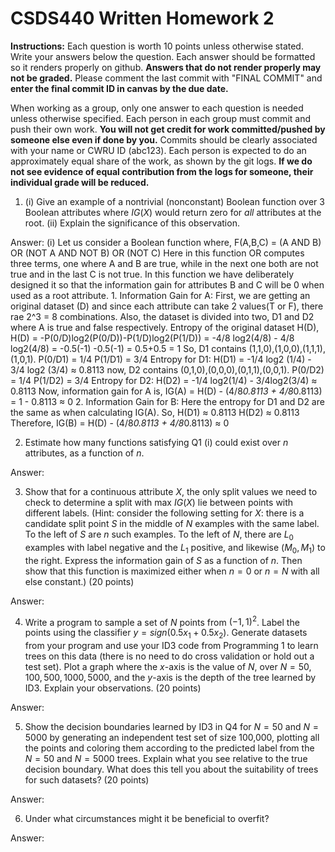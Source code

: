 # CSDS440 Written Homework 2
**Instructions:** Each question is worth 10 points unless otherwise stated. Write your answers below the question. Each answer should be formatted so it renders properly on github. **Answers that do not render properly may not be graded.** Please comment the last commit with "FINAL COMMIT" and **enter the final commit ID in canvas by the due date.** 

When working as a group, only one answer to each question is needed unless otherwise specified. Each person in each group must commit and push their own work. **You will not get credit for work committed/pushed by someone else even if done by you.** Commits should be clearly associated with your name or CWRU ID (abc123). Each person is expected to do an approximately equal share of the work, as shown by the git logs. **If we do not see evidence of equal contribution from the logs for someone, their individual grade will be reduced.** 


1.	(i) Give an example of a nontrivial (nonconstant) Boolean function over $3$ Boolean attributes where $IG(X)$ would return zero for *all* attributes at the root. (ii) Explain the significance of this observation. 

Answer:
(i) Let us consider a Boolean function where,
     F(A,B,C) = (A AND B) OR (NOT A AND NOT B) OR (NOT C)
     Here in this function OR computes three terms, one where A and B are true, while in the next one both are not true and in the last C is not true. In this function we have deliberately designed it so that the information gain for attributes B and C will be 0 when used as a root attribute.
     1. Information Gain for A:
          First, we are getting an original dataset (D) and since each attribute can take 2 values(T or F), there rae 2^3 = 8 combinations. Also, the dataset is divided into two, D1 and D2 where A is true and false respectively.
     Entropy of the original dataset H(D),
     H(D) = -P(0/D)log2(P(0/D))-P(1/D)log2(P(1/D))
          = -4/8 log2(4/8) - 4/8 log2(4/8)
          = -0.5(-1) -0.5(-1)
          = 0.5+0.5 = 1
     So, D1 contains (1,1,0),(1,0,0),(1,1,1),(1,0,1).
     P(0/D1) = 1/4
     P(1/D1) = 3/4
     Entropy for D1: 
          H(D1) = -1/4 log2 (1/4) - 3/4 log2 (3/4) ≈ 0.8113
     now, D2 contains (0,1,0),(0,0,0),(0,1,1),(0,0,1).
     P(0/D2) = 1/4
     P(1/D2) = 3/4
     Entropy for D2:
          H(D2) = -1/4 log2(1/4) - 3/4log2(3/4) ≈ 0.8113
     Now, information gain for A is,
     IG(A) = H(D) - (4/8*0.8113 + 4/8*0.8113)
           = 1 - 0.8113 ≈ 0
     2. Information Gain for B:
        Here the entropy for D1 and D2 are the same as when calculating IG(A).
        So, H(D1) ≈ 0.8113
            H(D2) ≈ 0.8113
        Therefore, IG(B) = H(D) - (4/8*0.8113 + 4/8*0.8113) ≈ 0
           
          
     

2. Estimate how many functions satisfying Q1 (i) could exist over $n$ attributes, as a function of $n$. 

Answer:
 
3.	Show that for a continuous attribute $X$, the only split values we need to check to determine a split with max $IG(X)$ lie between points with different labels. (Hint: consider the following setting for $X$: there is a candidate split point $S$ in the middle of $N$ examples with the same label. To the left of $S$ are $n$ such examples. To the left of $N$, there are $L_0$ examples with label negative and the $L_1$ positive, and likewise $(M_0, M_1)$ to the right. Express the information gain of $S$ as a function of $n$. Then show that this function is maximized either when $n=0$ or $n=N$ with all else constant.) (20 points)

Answer:

4.	Write a program to sample a set of $N$ points from $(−1,1)^2$. Label the points using the classifier $y=sign(0.5x_1+0.5x_2)$. Generate datasets from your program and use your ID3 code from Programming 1 to learn trees on this data (there is no need to do cross validation or hold out a test set). Plot a graph where the $x$-axis is the value of $N$, over $N={50, 100, 500, 1000, 5000}$, and the $y$-axis is the depth of the tree learned by ID3. Explain your observations. (20 points)

Answer: 

5.	Show the decision boundaries learned by ID3 in Q4 for $N=50$ and $N=5000$ by generating an independent test set of size 100,000, plotting all the points and coloring them according to the predicted label from the $N=50$ and $N=5000$ trees. Explain what you see relative to the true decision boundary. What does this tell you about the suitability of trees for such datasets? (20 points)

Answer:

6.	Under what circumstances might it be beneficial to overfit? 

Answer:
